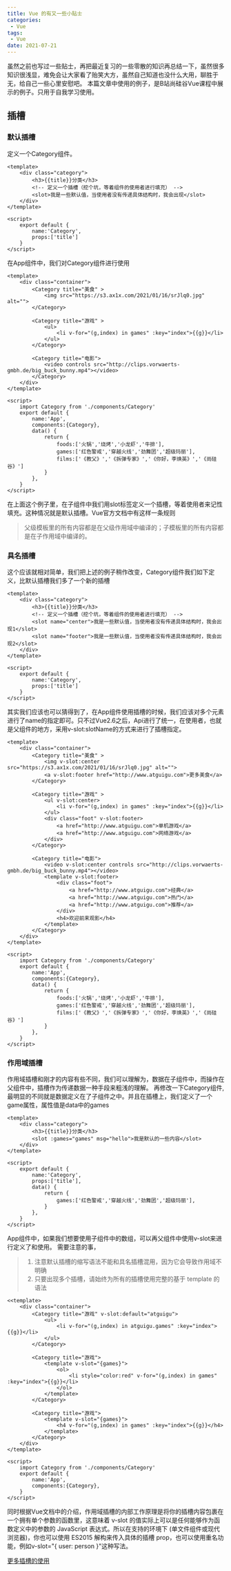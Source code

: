 ```yaml
---
title: Vue 的有又一些小贴士
categories: 
 - Vue
tags:
 - Vue
date: 2021-07-21
---
```


虽然之前也写过一些贴士，再把最近复习的一些零散的知识再总结一下，虽然很多知识很浅显，难免会让大家看了贻笑大方，虽然自己知道也没什么大用，聊胜于无，给自己一些心里安慰吧。
本篇文章中使用的例子，是B站尚硅谷Vue课程中展示的例子。只用于自我学习使用。
## 插槽

### 默认插槽
定义一个Category组件。
```vue 
<template>
	<div class="category">
		<h3>{{title}}分类</h3>
		<!-- 定义一个插槽（挖个坑，等着组件的使用者进行填充） -->
		<slot>我是一些默认值，当使用者没有传递具体结构时，我会出现</slot>
	</div>
</template>

<script>
	export default {
		name:'Category',
		props:['title']
	}
</script>
```
在App组件中，我们对Category组件进行使用
```vue 
<template>
	<div class="container">
		<Category title="美食" >
			<img src="https://s3.ax1x.com/2021/01/16/srJlq0.jpg" alt="">
		</Category>

		<Category title="游戏" >
			<ul>
				<li v-for="(g,index) in games" :key="index">{{g}}</li>
			</ul>
		</Category>

		<Category title="电影">
			<video controls src="http://clips.vorwaerts-gmbh.de/big_buck_bunny.mp4"></video>
		</Category>
	</div>
</template>

<script>
	import Category from './components/Category'
	export default {
		name:'App',
		components:{Category},
		data() {
			return {
				foods:['火锅','烧烤','小龙虾','牛排'],
				games:['红色警戒','穿越火线','劲舞团','超级玛丽'],
				films:['《教父》','《拆弹专家》','《你好，李焕英》','《尚硅谷》']
			}
		},
	}
</script>
```
在上面这个例子里，在子组件中我们用slot标签定义一个插槽，等着使用者来记性填充。这种情况就是默认插槽。Vue官方文档中有这样一条规则
> 父级模板里的所有内容都是在父级作用域中编译的；子模板里的所有内容都是在子作用域中编译的。

### 具名插槽
这个应该就相对简单，我们把上述的例子稍作改变，Category组件我们如下定义，比默认插槽我们多了一个新的插槽
```vue
<template>
	<div class="category">
		<h3>{{title}}分类</h3>
		<!-- 定义一个插槽（挖个坑，等着组件的使用者进行填充） -->
		<slot name="center">我是一些默认值，当使用者没有传递具体结构时，我会出现1</slot>
		<slot name="footer">我是一些默认值，当使用者没有传递具体结构时，我会出现2</slot>
	</div>
</template>

<script>
	export default {
		name:'Category',
		props:['title']
	}
</script>
```

其实我们应该也可以猜得到了，在App组件使用插槽的时候，我们应该对多个元素进行了name的指定即可。只不过Vue2.6之后，Api进行了统一，在使用者，也就是父组件的地方，采用v-slot:slotName的方式来进行了插槽指定。
```vue
<template>
	<div class="container">
		<Category title="美食" >
			<img v-slot:center src="https://s3.ax1x.com/2021/01/16/srJlq0.jpg" alt="">
			<a v-slot:footer href="http://www.atguigu.com">更多美食</a>
		</Category>

		<Category title="游戏" >
			<ul v-slot:center>
				<li v-for="(g,index) in games" :key="index">{{g}}</li>
			</ul>
			<div class="foot" v-slot:footer>
				<a href="http://www.atguigu.com">单机游戏</a>
				<a href="http://www.atguigu.com">网络游戏</a>
			</div>
		</Category>

		<Category title="电影">
			<video v-slot:center controls src="http://clips.vorwaerts-gmbh.de/big_buck_bunny.mp4"></video>
			<template v-slot:footer>
				<div class="foot">
					<a href="http://www.atguigu.com">经典</a>
					<a href="http://www.atguigu.com">热门</a>
					<a href="http://www.atguigu.com">推荐</a>
				</div>
				<h4>欢迎前来观影</h4>
			</template>
		</Category>
	</div>
</template>

<script>
	import Category from './components/Category'
	export default {
		name:'App',
		components:{Category},
		data() {
			return {
				foods:['火锅','烧烤','小龙虾','牛排'],
				games:['红色警戒','穿越火线','劲舞团','超级玛丽'],
				films:['《教父》','《拆弹专家》','《你好，李焕英》','《尚硅谷》']
			}
		},
	}
</script>
```
### 作用域插槽
作用域插槽和刚才的内容有些不同，我们可以理解为，数据在子组件中，而操作在父组件中，插槽作为传递数据一种手段来粗浅的理解。 
再修改一下Category组件,最明显的不同就是数据定义在了子组件之中。并且在插槽上，我们定义了一个game属性，属性值是data中的games
```Vue
<template>
	<div class="category">
		<h3>{{title}}分类</h3>
		<slot :games="games" msg="hello">我是默认的一些内容</slot>
	</div>
</template>

<script>
	export default {
		name:'Category',
		props:['title'],
		data() {
			return {
				games:['红色警戒','穿越火线','劲舞团','超级玛丽'],
			}
		},
	}
</script>
```
App组件中，如果我们想要使用子组件中的数组，可以再父组件中使用v-slot来进行定义了和使用。 
需要注意的事，
> 1. 注意默认插槽的缩写语法不能和具名插槽混用，因为它会导致作用域不明确 
> 2. 只要出现多个插槽，请始终为所有的插槽使用完整的基于 template 的语法

```vue
<<template>
	<div class="container">
		<Category title="游戏" v-slot:default="atguigu">			
			<ul>
				<li v-for="(g,index) in atguigu.games" :key="index">{{g}}</li>
			</ul>
		</Category>

		<Category title="游戏">
			<template v-slot="{games}">
				<ol>
					<li style="color:red" v-for="(g,index) in games" :key="index">{{g}}</li>
				</ol>
			</template>
		</Category>

		<Category title="游戏">
			<template v-slot="{games}">
				<h4 v-for="(g,index) in games" :key="index">{{g}}</h4>
			</template>
		</Category>
	</div>
</template>

<script>
	import Category from './components/Category'
	export default {
		name:'App',
		components:{Category},
	}
</script>
```
同时根据Vue文档中的介绍，作用域插槽的内部工作原理是将你的插槽内容包裹在一个拥有单个参数的函数里，这意味着 v-slot 的值实际上可以是任何能够作为函数定义中的参数的 JavaScript 表达式。所以在支持的环境下 (单文件组件或现代浏览器)，你也可以使用 ES2015 解构来传入具体的插槽 prop，也可以使用重名功能，例如v-slot="{ user: person }"这种写法。

[更多插槽的使用](https://cn.vuejs.org/v2/guide/components-slots.html) 



